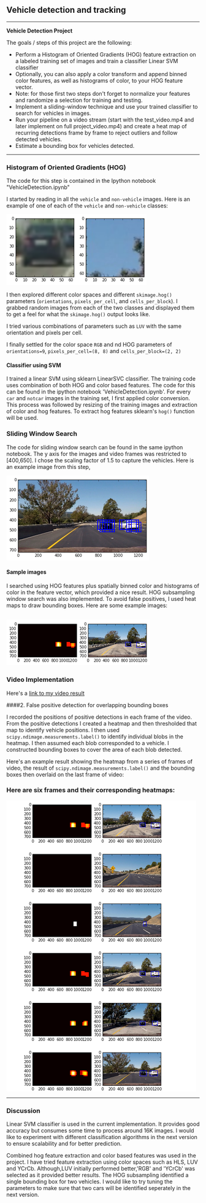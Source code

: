 ## Vehicle detection and tracking

---

**Vehicle Detection Project**

The goals / steps of this project are the following:

* Perform a Histogram of Oriented Gradients (HOG) feature extraction on a labeled training set of images and train a classifier Linear SVM classifier
* Optionally, you can also apply a color transform and append binned color features, as well as histograms of color, to your HOG feature vector. 
* Note: for those first two steps don't forget to normalize your features and randomize a selection for training and testing.
* Implement a sliding-window technique and use your trained classifier to search for vehicles in images.
* Run your pipeline on a video stream (start with the test_video.mp4 and later implement on full project_video.mp4) and create a heat map of recurring detections frame by frame to reject outliers and follow detected vehicles.
* Estimate a bounding box for vehicles detected.

[//]: # (Image References)
[image1]: ./images/car_not_car.png
[image3]: ./images/sliding_windows.png
[image4]: ./images/sliding_heat.png
[image5]: ./images/bboxes_and_heat.png
[video1]: ./project_video.mp4


---

### Histogram of Oriented Gradients (HOG)

The code for this step is contained in the Ipython notebook "VehicleDetection.ipynb"   

I started by reading in all the `vehicle` and `non-vehicle` images.  Here is an example of one of each of the `vehicle` and `non-vehicle` classes:

![alt text][image1]

I then explored different color spaces and different `skimage.hog()` parameters (`orientations`, `pixels_per_cell`, and `cells_per_block`).  I grabbed random images from each of the two classes and displayed them to get a feel for what the `skimage.hog()` output looks like.


I tried various combinations of parameters such as `LUV` with the same orientation and pixels per cell. 

I finally settled for the color space `RGB` and nd HOG parameters of `orientations=9`, `pixels_per_cell=(8, 8)` and `cells_per_block=(2, 2)`


####  Classifier using SVM 

I trained a linear SVM using sklearn LinearSVC classifier. The training code uses combination of both HOG and color based features. The code for this can be found in the ipython notebook 'VehicleDetection.ipynb'. For every `car` and `notcar` images in the training set, I first applied color conversion. This process was followed by resizing of the training images and extraction of color and hog features. To extract hog features sklearn's  `hog()` function will be used. 

### Sliding Window Search

The code for sliding window search can be found in the same ipython notebook. The y axis for the images and video frames was restricted to [400,650]. I chose the scaling factor of 1.5 to capture the vehicles. Here is an example image from this step,	


![alt text][image3]

#### Sample images

I searched using HOG features plus spatially binned color and histograms of color in the feature vector, which provided a nice result. HOG subsampling window search was also implemented. To avoid false positives, I used heat maps to draw bounding boxes.  Here are some example images:

![alt text][image4]
---

### Video Implementation

Here's a [link to my video result](./project_video.mp4)


####2. False positive detection for overlapping bounding boxes

I recorded the positions of positive detections in each frame of the video.  From the positive detections I created a heatmap and then thresholded that map to identify vehicle positions.  I then used `scipy.ndimage.measurements.label()` to identify individual blobs in the heatmap.  I then assumed each blob corresponded to a vehicle.  I constructed bounding boxes to cover the area of each blob detected.  

Here's an example result showing the heatmap from a series of frames of video, the result of `scipy.ndimage.measurements.label()` and the bounding boxes then overlaid on the last frame of video:

### Here are six frames and their corresponding heatmaps:

![alt text][image5]

---

### Discussion
Linear SVM classifier is used in the current implementation. It provides good accuracy but consumes some time to process around 16K images. I would like to experiment with different classification algorithms in the next version to ensure scalability and for better prediction. 

Combined hog feature extraction and color based features was used in the project. I have tried feature extraction using color spaces such as HLS, LUV and YCrCb.  Although,LUV initially performed better,'RGB' and 'YCrCb' was selected as it provided better results. The HOG subsampling identified a single bounding box for two vehicles. I would like to try tuning the parameters to make sure that two cars will be identified seperately in the next version.  

